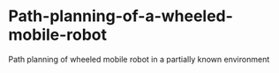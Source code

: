 # Path-planning-of-a-wheeled-mobile-robot
Path planning of wheeled mobile robot in a partially known environment
